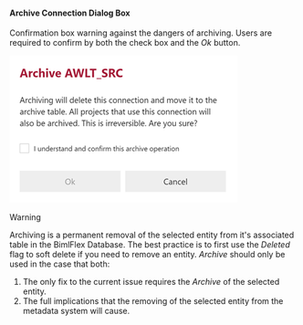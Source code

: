 #### Archive Connection Dialog Box

Confirmation box warning against the dangers of archiving.  Users are required to confirm by both the check box and the *Ok* button.

![Archive Connection Dialog Box -mtb-20-image](images/bimlflex-app-dialog-archive-connection-single.png "Archive Connection Dialog Box")

>[!WARNING]
> Archiving is a permanent removal of the selected entity from it's associated table in the BimlFlex Database.  The best practice is to first use the *Deleted* flag to soft delete if you need to remove an entity.  *Archive* should only be used in the case that both:
>
> 1. The only fix to the current issue requires the *Archive* of the selected entity.
> 2. The full implications that the removing of the selected entity from the metadata system will cause.
